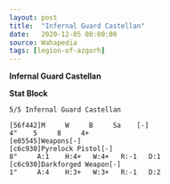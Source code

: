 ```yaml
---
layout: post
title:  "Infernal Guard Castellan"
date:   2020-12-05 00:00:00
source: Wahapedia
tags: [legion-of-azgorh]
---
```


**Infernal Guard Castellan**

**Stat Block**
```
5/5 Infernal Guard Castellan
```

```
[56f442]M     W     B     Sa    [-]
4"    5     8     4+    
[e85545]Weapons[-]
[c6c930]Pyrelock Pistol[-]
8"     A:1    H:4+   W:4+   R:-1   D:1   
[c6c930]Darkforged Weapon[-]
1"     A:4    H:3+   W:3+   R:-1   D:2   
```
    